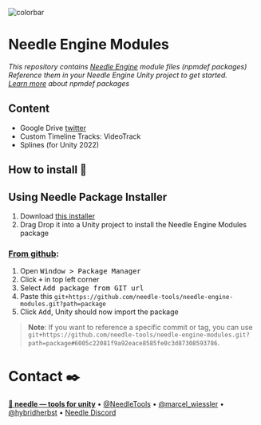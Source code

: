 ![colorbar](https://user-images.githubusercontent.com/5083203/180309860-542e6882-163c-4e11-9555-2c669ad72472.png)

# Needle Engine Modules
*This repository contains [Needle Engine](https://docs.needle.tools) module files (npmdef packages)  
Reference them in your Needle Engine Unity project to get started.   
[Learn more](https://docs.needle.tools/npmdef) about npmdef packages*

## Content

- Google Drive [twitter](https://twitter.com/marcel_wiessler/status/1533529353384075265)
- Custom Timeline Tracks: VideoTrack
- Splines (for Unity 2022)

## How to install 💽

## Using Needle Package Installer
1) Download [this installer](https://package-installer.glitch.me/v1/installer/needle/com.needle.engine-modules?registry=https://packages.needle.tools&scope=com.needle&scope=org.khronos)
2) Drag Drop it into a Unity project to install the Needle Engine Modules package

### [From github](https://docs.unity3d.com/Manual/upm-ui-giturl.html):  
1) Open <kbd>Window > Package Manager</kbd>
2) Click <kbd>+</kbd> in top left corner
3) Select <kbd>Add package from GIT url</kbd>
4) Paste this `git+https://github.com/needle-tools/needle-engine-modules.git?path=package`
5) Click <kbd>Add</kbd>, Unity should now import the package

> **Note**: If you want to reference a specific commit or tag, you can use   
  `git+https://github.com/needle-tools/needle-engine-modules.git?path=package#6005c22081f9a92eace8585fe0c3d87308593786`.

# Contact ✒️
<b>[🌵 needle — tools for unity](https://needle.tools)</b> • 
[@NeedleTools](https://twitter.com/NeedleTools) • 
[@marcel_wiessler](https://twitter.com/marcel_wiessler) • 
[@hybridherbst](https://twitter.com/hybridherbst) • 
[Needle Discord](https://discord.needle.tools)
